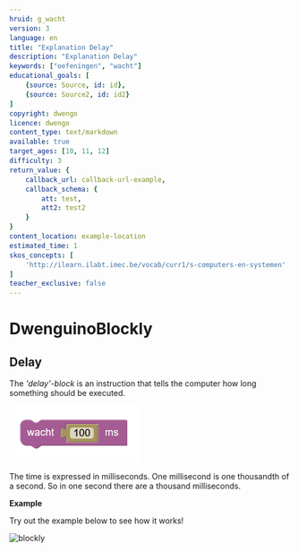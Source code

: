```yaml
---
hruid: g_wacht
version: 3
language: en
title: "Explanation Delay"
description: "Explanation Delay"
keywords: ["oefeningen", "wacht"]
educational_goals: [
    {source: Source, id: id}, 
    {source: Source2, id: id2}
]
copyright: dwengo
licence: dwengo
content_type: text/markdown
available: true
target_ages: [10, 11, 12]
difficulty: 3
return_value: {
    callback_url: callback-url-example,
    callback_schema: {
        att: test,
        att2: test2
    }
}
content_location: example-location
estimated_time: 1
skos_concepts: [
    'http://ilearn.ilabt.imec.be/vocab/curr1/s-computers-en-systemen'
]
teacher_exclusive: false
---
```

# DwenguinoBlockly
## Delay

The *'delay'-block* is an instruction that tells the computer how long something should be executed.

![](embed/Afb1.png "Example of wait")

The time is expressed in milliseconds. One millisecond is one thousandth of a second. So in one second there are a thousand milliseconds.

**Example**

Try out the example below to see how it works!

![blockly](@learning-object/wacht_m/en/3)